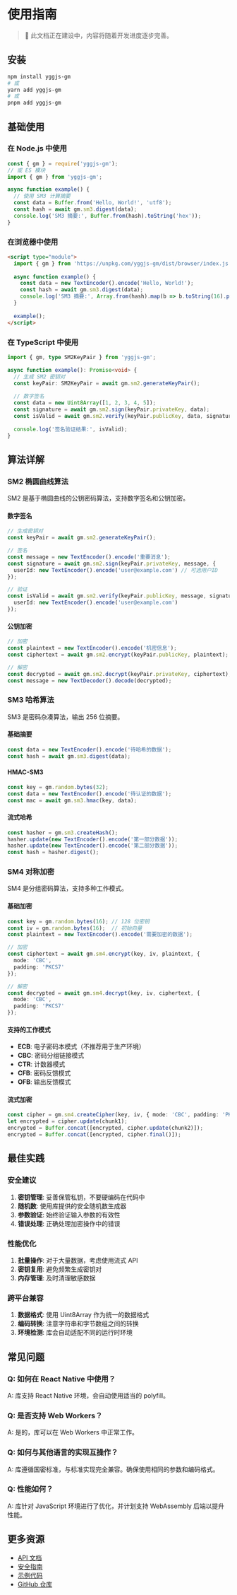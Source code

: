 # 使用指南

> 🚧 此文档正在建设中，内容将随着开发进度逐步完善。

## 安装

```bash
npm install yggjs-gm
# 或
yarn add yggjs-gm
# 或
pnpm add yggjs-gm
```

## 基础使用

### 在 Node.js 中使用

```javascript
const { gm } = require('yggjs-gm');
// 或 ES 模块
import { gm } from 'yggjs-gm';

async function example() {
  // 使用 SM3 计算摘要
  const data = Buffer.from('Hello, World!', 'utf8');
  const hash = await gm.sm3.digest(data);
  console.log('SM3 摘要:', Buffer.from(hash).toString('hex'));
}
```

### 在浏览器中使用

```html
<script type="module">
  import { gm } from 'https://unpkg.com/yggjs-gm/dist/browser/index.js';
  
  async function example() {
    const data = new TextEncoder().encode('Hello, World!');
    const hash = await gm.sm3.digest(data);
    console.log('SM3 摘要:', Array.from(hash).map(b => b.toString(16).padStart(2, '0')).join(''));
  }
  
  example();
</script>
```

### 在 TypeScript 中使用

```typescript
import { gm, type SM2KeyPair } from 'yggjs-gm';

async function example(): Promise<void> {
  // 生成 SM2 密钥对
  const keyPair: SM2KeyPair = await gm.sm2.generateKeyPair();
  
  // 数字签名
  const data = new Uint8Array([1, 2, 3, 4, 5]);
  const signature = await gm.sm2.sign(keyPair.privateKey, data);
  const isValid = await gm.sm2.verify(keyPair.publicKey, data, signature);
  
  console.log('签名验证结果:', isValid);
}
```

## 算法详解

### SM2 椭圆曲线算法

SM2 是基于椭圆曲线的公钥密码算法，支持数字签名和公钥加密。

#### 数字签名

```typescript
// 生成密钥对
const keyPair = await gm.sm2.generateKeyPair();

// 签名
const message = new TextEncoder().encode('重要消息');
const signature = await gm.sm2.sign(keyPair.privateKey, message, {
  userId: new TextEncoder().encode('user@example.com') // 可选用户ID
});

// 验证
const isValid = await gm.sm2.verify(keyPair.publicKey, message, signature, {
  userId: new TextEncoder().encode('user@example.com')
});
```

#### 公钥加密

```typescript
// 加密
const plaintext = new TextEncoder().encode('机密信息');
const ciphertext = await gm.sm2.encrypt(keyPair.publicKey, plaintext);

// 解密
const decrypted = await gm.sm2.decrypt(keyPair.privateKey, ciphertext);
const message = new TextDecoder().decode(decrypted);
```

### SM3 哈希算法

SM3 是密码杂凑算法，输出 256 位摘要。

#### 基础摘要

```typescript
const data = new TextEncoder().encode('待哈希的数据');
const hash = await gm.sm3.digest(data);
```

#### HMAC-SM3

```typescript
const key = gm.random.bytes(32);
const data = new TextEncoder().encode('待认证的数据');
const mac = await gm.sm3.hmac(key, data);
```

#### 流式哈希

```typescript
const hasher = gm.sm3.createHash();
hasher.update(new TextEncoder().encode('第一部分数据'));
hasher.update(new TextEncoder().encode('第二部分数据'));
const hash = hasher.digest();
```

### SM4 对称加密

SM4 是分组密码算法，支持多种工作模式。

#### 基础加密

```typescript
const key = gm.random.bytes(16); // 128 位密钥
const iv = gm.random.bytes(16);  // 初始向量
const plaintext = new TextEncoder().encode('需要加密的数据');

// 加密
const ciphertext = await gm.sm4.encrypt(key, iv, plaintext, {
  mode: 'CBC',
  padding: 'PKCS7'
});

// 解密
const decrypted = await gm.sm4.decrypt(key, iv, ciphertext, {
  mode: 'CBC',
  padding: 'PKCS7'
});
```

#### 支持的工作模式

- **ECB**: 电子密码本模式（不推荐用于生产环境）
- **CBC**: 密码分组链接模式
- **CTR**: 计数器模式
- **CFB**: 密码反馈模式
- **OFB**: 输出反馈模式

#### 流式加密

```typescript
const cipher = gm.sm4.createCipher(key, iv, { mode: 'CBC', padding: 'PKCS7' });
let encrypted = cipher.update(chunk1);
encrypted = Buffer.concat([encrypted, cipher.update(chunk2)]);
encrypted = Buffer.concat([encrypted, cipher.final()]);
```

## 最佳实践

### 安全建议

1. **密钥管理**: 妥善保管私钥，不要硬编码在代码中
2. **随机数**: 使用库提供的安全随机数生成器
3. **参数验证**: 始终验证输入参数的有效性
4. **错误处理**: 正确处理加密操作中的错误

### 性能优化

1. **批量操作**: 对于大量数据，考虑使用流式 API
2. **密钥复用**: 避免频繁生成密钥对
3. **内存管理**: 及时清理敏感数据

### 跨平台兼容

1. **数据格式**: 使用 Uint8Array 作为统一的数据格式
2. **编码转换**: 注意字符串和字节数组之间的转换
3. **环境检测**: 库会自动适配不同的运行时环境

## 常见问题

### Q: 如何在 React Native 中使用？

A: 库支持 React Native 环境，会自动使用适当的 polyfill。

### Q: 是否支持 Web Workers？

A: 是的，库可以在 Web Workers 中正常工作。

### Q: 如何与其他语言的实现互操作？

A: 库遵循国密标准，与标准实现完全兼容。确保使用相同的参数和编码格式。

### Q: 性能如何？

A: 库针对 JavaScript 环境进行了优化，并计划支持 WebAssembly 后端以提升性能。

## 更多资源

- [API 文档](./API.md)
- [安全指南](./SECURITY.md)
- [示例代码](../examples/)
- [GitHub 仓库](https://github.com/yggdrasil-gm/yggjs-gm)
